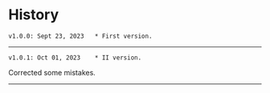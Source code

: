 # History

	v1.0.0: Sept 23, 2023	* First version.
_______________

	v1.0.1: Oct 01, 2023	* II version.
Corrected some mistakes.

_______________
